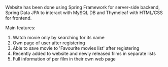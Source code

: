 Website has been done using Spring Framework for server-side backend, Spring Data JPA to interact with MySQL DB and Thymeleaf with HTML/CSS for frontend.

Main features:
1. Watch movie only by searching for its name
2. Own page of user after registering 
3. Able to save movie to 'Favourite movies list' after registering
4. Recently added to website and newly released films in separate lists
5. Full information of per film in their own web page
